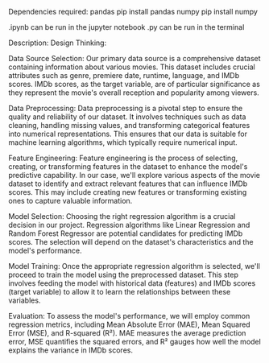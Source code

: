 Dependencies required:
pandas	pip install pandas
numpy	pip install numpy

.ipynb can be run in the jupyter notebook
.py can be run in the terminal

Description:
Design Thinking:

Data Source Selection: Our primary data source is a comprehensive dataset containing information about various movies. This dataset includes crucial attributes such as genre, premiere date, runtime, language, and IMDb scores. IMDb scores, as the target variable, are of particular significance as they represent the movie's overall reception and popularity among viewers.

Data Preprocessing: Data preprocessing is a pivotal step to ensure the quality and reliability of our dataset. It involves techniques such as data cleaning, handling missing values, and transforming categorical features into numerical representations. This ensures that our data is suitable for machine learning algorithms, which typically require numerical input.

Feature Engineering: Feature engineering is the process of selecting, creating, or transforming features in the dataset to enhance the model's predictive capability. In our case, we'll explore various aspects of the movie dataset to identify and extract relevant features that can influence IMDb scores. This may include creating new features or transforming existing ones to capture valuable information.

Model Selection: Choosing the right regression algorithm is a crucial decision in our project. Regression algorithms like Linear Regression and Random Forest Regressor are potential candidates for predicting IMDb scores. The selection will depend on the dataset's characteristics and the model's performance.

Model Training: Once the appropriate regression algorithm is selected, we'll proceed to train the model using the preprocessed dataset. This step involves feeding the model with historical data (features) and IMDb scores (target variable) to allow it to learn the relationships between these variables.

Evaluation: To assess the model's performance, we will employ common regression metrics, including Mean Absolute Error (MAE), Mean Squared Error (MSE), and R-squared (R²). MAE measures the average prediction error, MSE quantifies the squared errors, and R² gauges how well the model explains the variance in IMDb scores.
